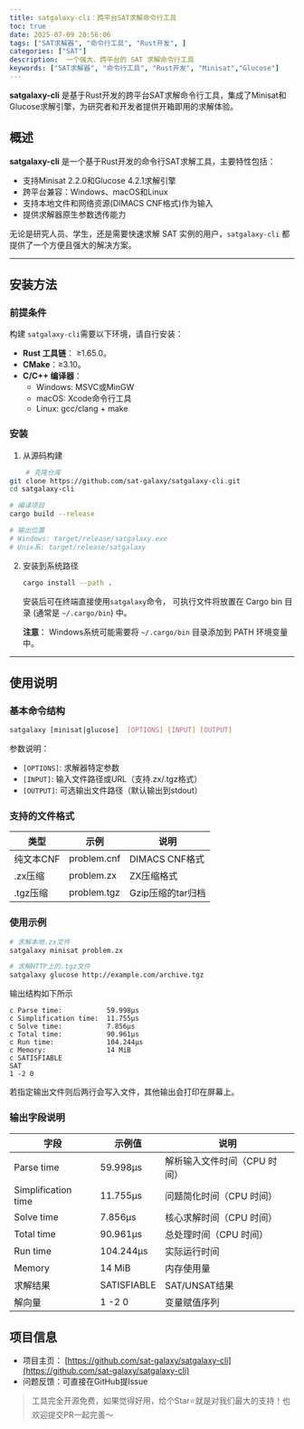 ```yaml
---
title: satgalaxy-cli：跨平台SAT求解命令行工具
toc: true
date: 2025-07-09 20:56:06
tags: ["SAT求解器", "命令行工具", "Rust开发", ]
categories: ["SAT"]
description:  一个强大、跨平台的 SAT 求解命令行工具
keywords: ["SAT求解器", "命令行工具", "Rust开发", "Minisat","Glucose"]
---
```



**satgalaxy-cli** 是基于Rust开发的跨平台SAT求解命令行工具，集成了Minisat和Glucose求解引擎，为研究者和开发者提供开箱即用的求解体验。



## 概述


**satgalaxy-cli** 是一个基于Rust开发的命令行SAT求解工具，主要特性包括：
- 支持Minisat 2.2.0和Glucose 4.2.1求解引擎
- 跨平台兼容：Windows、macOS和Linux
- 支持本地文件和网络资源(DIMACS CNF格式)作为输入
- 提供求解器原生参数透传能力

无论是研究人员、学生，还是需要快速求解 SAT 实例的用户，`satgalaxy-cli` 都提供了一个方便且强大的解决方案。

---

## 安装方法

### 前提条件
 构建 `satgalaxy-cli`需要以下环境，请自行安装：


* **Rust 工具链**： ≥1.65.0。
* **CMake**：≥3.10。
* **C/C++ 编译器**： 
    - Windows: MSVC或MinGW
    - macOS: Xcode命令行工具
    - Linux: gcc/clang + make

### 安装

1. 从源码构建

```bash
    # 克隆仓库
git clone https://github.com/sat-galaxy/satgalaxy-cli.git
cd satgalaxy-cli

# 编译项目
cargo build --release

# 输出位置
# Windows: target/release/satgalaxy.exe
# Unix系: target/release/satgalaxy
```

2. 安装到系统路径

    ```bash
    cargo install --path .
    ```

    安装后可在终端直接使用`satgalaxy`命令， 可执行文件将放置在 Cargo bin 目录 (通常是 `~/.cargo/bin`) 中。

    **注意**： Windows系统可能需要将 `~/.cargo/bin` 目录添加到 PATH 环境变量中。

---

## 使用说明
### 基本命令结构
```bash
satgalaxy [minisat|glucose]  [OPTIONS] [INPUT] [OUTPUT]
```
参数说明：
- `[OPTIONS]`: 求解器特定参数
- `[INPUT]`: 输入文件路径或URL（支持.zx/.tgz格式）
- `[OUTPUT]`: 可选输出文件路径（默认输出到stdout）
### 支持的文件格式
|类型|示例|说明|
| -------- | ------- |------- |
|纯文本CNF|	problem.cnf|	DIMACS CNF格式|
|.zx压缩|problem.zx|ZX压缩格式|
|.tgz压缩|problem.tgz|Gzip压缩的tar归档|
### 使用示例
```bash
# 求解本地.zx文件
satgalaxy minisat problem.zx

# 求解HTTP上的.tgz文件
satgalaxy glucose http://example.com/archive.tgz
```

输出结构如下所示
```text
c Parse time:           59.998µs
c Simplification time:  11.755µs
c Solve time:           7.856µs
c Total time:           90.961µs
c Run time:             104.244µs
c Memory:               14 MiB
c SATISFIABLE
SAT
1 -2 0
```
若指定输出文件则后两行会写入文件，其他输出会打印在屏幕上。
### 输出字段说明

|字段|示例值|说明|
| -------- | ------- |------- |
|Parse time|59.998µs|解析输入文件时间（CPU 时间）|
|Simplification time|11.755µs|问题简化时间（CPU 时间）||
|Solve time|7.856µs|核心求解时间（CPU 时间）||
|Total time|90.961µs|总处理时间（CPU 时间）||
|Run time|104.244µs|实际运行时间||
|Memory|14 MiB|内存使用量|
|求解结果|SATISFIABLE|SAT/UNSAT结果|
|解向量|1 -2 0|变量赋值序列|

## 项目信息
- 项目主页： [https://github.com/sat-galaxy/satgalaxy-cli](https://github.com/sat-galaxy/satgalaxy-cli)
- 问题反馈：可直接在GitHub提Issue

> 工具完全开源免费，如果觉得好用，给个Star⭐就是对我们最大的支持！也欢迎提交PR一起完善～